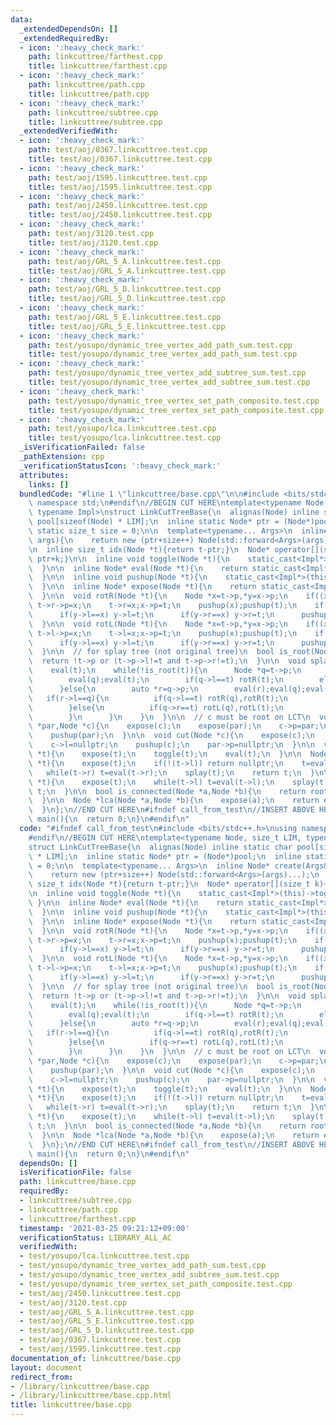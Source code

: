 ```yaml
---
data:
  _extendedDependsOn: []
  _extendedRequiredBy:
  - icon: ':heavy_check_mark:'
    path: linkcuttree/farthest.cpp
    title: linkcuttree/farthest.cpp
  - icon: ':heavy_check_mark:'
    path: linkcuttree/path.cpp
    title: linkcuttree/path.cpp
  - icon: ':heavy_check_mark:'
    path: linkcuttree/subtree.cpp
    title: linkcuttree/subtree.cpp
  _extendedVerifiedWith:
  - icon: ':heavy_check_mark:'
    path: test/aoj/0367.linkcuttree.test.cpp
    title: test/aoj/0367.linkcuttree.test.cpp
  - icon: ':heavy_check_mark:'
    path: test/aoj/1595.linkcuttree.test.cpp
    title: test/aoj/1595.linkcuttree.test.cpp
  - icon: ':heavy_check_mark:'
    path: test/aoj/2450.linkcuttree.test.cpp
    title: test/aoj/2450.linkcuttree.test.cpp
  - icon: ':heavy_check_mark:'
    path: test/aoj/3120.test.cpp
    title: test/aoj/3120.test.cpp
  - icon: ':heavy_check_mark:'
    path: test/aoj/GRL_5_A.linkcuttree.test.cpp
    title: test/aoj/GRL_5_A.linkcuttree.test.cpp
  - icon: ':heavy_check_mark:'
    path: test/aoj/GRL_5_D.linkcuttree.test.cpp
    title: test/aoj/GRL_5_D.linkcuttree.test.cpp
  - icon: ':heavy_check_mark:'
    path: test/aoj/GRL_5_E.linkcuttree.test.cpp
    title: test/aoj/GRL_5_E.linkcuttree.test.cpp
  - icon: ':heavy_check_mark:'
    path: test/yosupo/dynamic_tree_vertex_add_path_sum.test.cpp
    title: test/yosupo/dynamic_tree_vertex_add_path_sum.test.cpp
  - icon: ':heavy_check_mark:'
    path: test/yosupo/dynamic_tree_vertex_add_subtree_sum.test.cpp
    title: test/yosupo/dynamic_tree_vertex_add_subtree_sum.test.cpp
  - icon: ':heavy_check_mark:'
    path: test/yosupo/dynamic_tree_vertex_set_path_composite.test.cpp
    title: test/yosupo/dynamic_tree_vertex_set_path_composite.test.cpp
  - icon: ':heavy_check_mark:'
    path: test/yosupo/lca.linkcuttree.test.cpp
    title: test/yosupo/lca.linkcuttree.test.cpp
  _isVerificationFailed: false
  _pathExtension: cpp
  _verificationStatusIcon: ':heavy_check_mark:'
  attributes:
    links: []
  bundledCode: "#line 1 \"linkcuttree/base.cpp\"\n\n#include <bits/stdc++.h>\nusing\
    \ namespace std;\n#endif\n//BEGIN CUT HERE\ntemplate<typename Node, size_t LIM,\
    \ typename Impl>\nstruct LinkCutTreeBase{\n  alignas(Node) inline static char\
    \ pool[sizeof(Node) * LIM];\n  inline static Node* ptr = (Node*)pool;\n  inline\
    \ static size_t size = 0;\n\n  template<typename... Args>\n  inline Node* create(Args&&...\
    \ args){\n    return new (ptr+size++) Node(std::forward<Args>(args)...);\n  }\n\
    \n  inline size_t idx(Node *t){return t-ptr;}\n  Node* operator[](size_t k){return\
    \ ptr+k;}\n\n  inline void toggle(Node *t){\n    static_cast<Impl*>(this)->toggle(t);\n\
    \  }\n\n  inline Node* eval(Node *t){\n    return static_cast<Impl*>(this)->eval(t);\n\
    \  }\n\n  inline void pushup(Node *t){\n    static_cast<Impl*>(this)->pushup(t);\n\
    \  }\n\n  inline Node* expose(Node *t){\n    return static_cast<Impl*>(this)->expose(t);\n\
    \  }\n\n  void rotR(Node *t){\n    Node *x=t->p,*y=x->p;\n    if((x->l=t->r))\
    \ t->r->p=x;\n    t->r=x;x->p=t;\n    pushup(x);pushup(t);\n    if((t->p=y)){\n\
    \      if(y->l==x) y->l=t;\n      if(y->r==x) y->r=t;\n      pushup(y);\n    }\n\
    \  }\n\n  void rotL(Node *t){\n    Node *x=t->p,*y=x->p;\n    if((x->r=t->l))\
    \ t->l->p=x;\n    t->l=x;x->p=t;\n    pushup(x);pushup(t);\n    if((t->p=y)){\n\
    \      if(y->l==x) y->l=t;\n      if(y->r==x) y->r=t;\n      pushup(y);\n    }\n\
    \  }\n\n  // for splay tree (not original tree)\n  bool is_root(Node *t){\n  \
    \  return !t->p or (t->p->l!=t and t->p->r!=t);\n  }\n\n  void splay(Node *t){\n\
    \    eval(t);\n    while(!is_root(t)){\n      Node *q=t->p;\n      if(is_root(q)){\n\
    \        eval(q);eval(t);\n        if(q->l==t) rotR(t);\n        else rotL(t);\n\
    \      }else{\n        auto *r=q->p;\n        eval(r);eval(q);eval(t);\n     \
    \   if(r->l==q){\n          if(q->l==t) rotR(q),rotR(t);\n          else rotL(t),rotR(t);\n\
    \        }else{\n          if(q->r==t) rotL(q),rotL(t);\n          else rotR(t),rotL(t);\n\
    \        }\n      }\n    }\n  }\n\n  // c must be root on LCT\n  void link(Node\
    \ *par,Node *c){\n    expose(c);\n    expose(par);\n    c->p=par;\n    par->r=c;\n\
    \    pushup(par);\n  }\n\n  void cut(Node *c){\n    expose(c);\n    Node *par=c->l;\n\
    \    c->l=nullptr;\n    pushup(c);\n    par->p=nullptr;\n  }\n\n  void evert(Node\
    \ *t){\n    expose(t);\n    toggle(t);\n    eval(t);\n  }\n\n  Node *parent(Node\
    \ *t){\n    expose(t);\n    if(!(t->l)) return nullptr;\n    t=eval(t->l);\n \
    \   while(t->r) t=eval(t->r);\n    splay(t);\n    return t;\n  }\n\n  Node *root(Node\
    \ *t){\n    expose(t);\n    while(t->l) t=eval(t->l);\n    splay(t);\n    return\
    \ t;\n  }\n\n  bool is_connected(Node *a,Node *b){\n    return root(a)==root(b);\n\
    \  }\n\n  Node *lca(Node *a,Node *b){\n    expose(a);\n    return expose(b);\n\
    \  }\n};\n//END CUT HERE\n#ifndef call_from_test\n//INSERT ABOVE HERE\nsigned\
    \ main(){\n  return 0;\n}\n#endif\n"
  code: "#ifndef call_from_test\n#include <bits/stdc++.h>\nusing namespace std;\n\
    #endif\n//BEGIN CUT HERE\ntemplate<typename Node, size_t LIM, typename Impl>\n\
    struct LinkCutTreeBase{\n  alignas(Node) inline static char pool[sizeof(Node)\
    \ * LIM];\n  inline static Node* ptr = (Node*)pool;\n  inline static size_t size\
    \ = 0;\n\n  template<typename... Args>\n  inline Node* create(Args&&... args){\n\
    \    return new (ptr+size++) Node(std::forward<Args>(args)...);\n  }\n\n  inline\
    \ size_t idx(Node *t){return t-ptr;}\n  Node* operator[](size_t k){return ptr+k;}\n\
    \n  inline void toggle(Node *t){\n    static_cast<Impl*>(this)->toggle(t);\n \
    \ }\n\n  inline Node* eval(Node *t){\n    return static_cast<Impl*>(this)->eval(t);\n\
    \  }\n\n  inline void pushup(Node *t){\n    static_cast<Impl*>(this)->pushup(t);\n\
    \  }\n\n  inline Node* expose(Node *t){\n    return static_cast<Impl*>(this)->expose(t);\n\
    \  }\n\n  void rotR(Node *t){\n    Node *x=t->p,*y=x->p;\n    if((x->l=t->r))\
    \ t->r->p=x;\n    t->r=x;x->p=t;\n    pushup(x);pushup(t);\n    if((t->p=y)){\n\
    \      if(y->l==x) y->l=t;\n      if(y->r==x) y->r=t;\n      pushup(y);\n    }\n\
    \  }\n\n  void rotL(Node *t){\n    Node *x=t->p,*y=x->p;\n    if((x->r=t->l))\
    \ t->l->p=x;\n    t->l=x;x->p=t;\n    pushup(x);pushup(t);\n    if((t->p=y)){\n\
    \      if(y->l==x) y->l=t;\n      if(y->r==x) y->r=t;\n      pushup(y);\n    }\n\
    \  }\n\n  // for splay tree (not original tree)\n  bool is_root(Node *t){\n  \
    \  return !t->p or (t->p->l!=t and t->p->r!=t);\n  }\n\n  void splay(Node *t){\n\
    \    eval(t);\n    while(!is_root(t)){\n      Node *q=t->p;\n      if(is_root(q)){\n\
    \        eval(q);eval(t);\n        if(q->l==t) rotR(t);\n        else rotL(t);\n\
    \      }else{\n        auto *r=q->p;\n        eval(r);eval(q);eval(t);\n     \
    \   if(r->l==q){\n          if(q->l==t) rotR(q),rotR(t);\n          else rotL(t),rotR(t);\n\
    \        }else{\n          if(q->r==t) rotL(q),rotL(t);\n          else rotR(t),rotL(t);\n\
    \        }\n      }\n    }\n  }\n\n  // c must be root on LCT\n  void link(Node\
    \ *par,Node *c){\n    expose(c);\n    expose(par);\n    c->p=par;\n    par->r=c;\n\
    \    pushup(par);\n  }\n\n  void cut(Node *c){\n    expose(c);\n    Node *par=c->l;\n\
    \    c->l=nullptr;\n    pushup(c);\n    par->p=nullptr;\n  }\n\n  void evert(Node\
    \ *t){\n    expose(t);\n    toggle(t);\n    eval(t);\n  }\n\n  Node *parent(Node\
    \ *t){\n    expose(t);\n    if(!(t->l)) return nullptr;\n    t=eval(t->l);\n \
    \   while(t->r) t=eval(t->r);\n    splay(t);\n    return t;\n  }\n\n  Node *root(Node\
    \ *t){\n    expose(t);\n    while(t->l) t=eval(t->l);\n    splay(t);\n    return\
    \ t;\n  }\n\n  bool is_connected(Node *a,Node *b){\n    return root(a)==root(b);\n\
    \  }\n\n  Node *lca(Node *a,Node *b){\n    expose(a);\n    return expose(b);\n\
    \  }\n};\n//END CUT HERE\n#ifndef call_from_test\n//INSERT ABOVE HERE\nsigned\
    \ main(){\n  return 0;\n}\n#endif\n"
  dependsOn: []
  isVerificationFile: false
  path: linkcuttree/base.cpp
  requiredBy:
  - linkcuttree/subtree.cpp
  - linkcuttree/path.cpp
  - linkcuttree/farthest.cpp
  timestamp: '2021-03-25 09:21:12+09:00'
  verificationStatus: LIBRARY_ALL_AC
  verifiedWith:
  - test/yosupo/lca.linkcuttree.test.cpp
  - test/yosupo/dynamic_tree_vertex_add_path_sum.test.cpp
  - test/yosupo/dynamic_tree_vertex_add_subtree_sum.test.cpp
  - test/yosupo/dynamic_tree_vertex_set_path_composite.test.cpp
  - test/aoj/2450.linkcuttree.test.cpp
  - test/aoj/3120.test.cpp
  - test/aoj/GRL_5_A.linkcuttree.test.cpp
  - test/aoj/GRL_5_E.linkcuttree.test.cpp
  - test/aoj/GRL_5_D.linkcuttree.test.cpp
  - test/aoj/0367.linkcuttree.test.cpp
  - test/aoj/1595.linkcuttree.test.cpp
documentation_of: linkcuttree/base.cpp
layout: document
redirect_from:
- /library/linkcuttree/base.cpp
- /library/linkcuttree/base.cpp.html
title: linkcuttree/base.cpp
---
```

